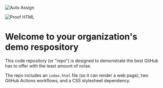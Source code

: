 ![Auto Assign](https://github.com/CODEDCAPSTONE/demo-repository/actions/workflows/auto-assign.yml/badge.svg)

![Proof HTML](https://github.com/CODEDCAPSTONE/demo-repository/actions/workflows/proof-html.yml/badge.svg)

# Welcome to your organization's demo respository
This code repository (or "repo") is designed to demonstrate the best GitHub has to offer with the least amount of noise.

The repo includes an `index.html` file (so it can render a web page), two GitHub Actions workflows, and a CSS stylesheet dependency.
